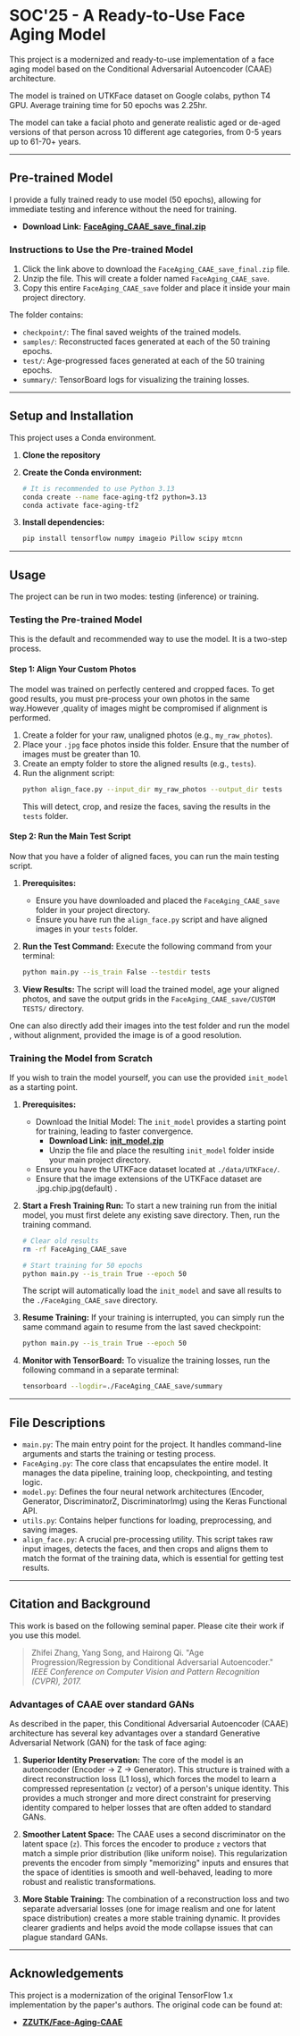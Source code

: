 # SOC'25 - A Ready-to-Use Face Aging Model

This project is a modernized and ready-to-use implementation of a face aging model based on the Conditional Adversarial Autoencoder (CAAE) architecture. 

The model is trained on UTKFace dataset on Google colabs, python T4 GPU. Average training time for 50 epochs was 2.25hr.

The model can take a facial photo and generate realistic aged or de-aged versions of that person across 10 different age categories, from 0-5 years up to 61-70+ years.

---

## Pre-trained Model

I provide a fully trained ready to use model (50 epochs), allowing for immediate testing and inference without the need for training.

* **Download Link:** [**FaceAging_CAAE_save_final.zip**](https://drive.google.com/file/d/1xrUv58UmB1rBpoUFPx465HOXbB-GkZAi/view?usp=sharing)

### Instructions to Use the Pre-trained Model

1.  Click the link above to download the `FaceAging_CAAE_save_final.zip` file.
2.  Unzip the file. This will create a folder named `FaceAging_CAAE_save`.
3.  Copy this entire `FaceAging_CAAE_save` folder and place it inside your main project directory.

The folder contains:
* `checkpoint/`: The final saved weights of the trained models.
* `samples/`: Reconstructed faces generated at each of the 50 training epochs.
* `test/`: Age-progressed faces generated at each of the 50 training epochs.
* `summary/`: TensorBoard logs for visualizing the training losses.

---

## Setup and Installation

This project uses a Conda environment.

1.  **Clone the repository**
 
2.  **Create the Conda environment:**
    ```bash
    # It is recommended to use Python 3.13
    conda create --name face-aging-tf2 python=3.13
    conda activate face-aging-tf2
    ```
3.  **Install dependencies:**
    ```bash
    pip install tensorflow numpy imageio Pillow scipy mtcnn
    ```

---

## Usage

The project can be run in two modes: testing (inference) or training.

### Testing the Pre-trained Model

This is the default and recommended way to use the model. It is a two-step process.

#### Step 1: Align Your Custom Photos

The model was trained on perfectly centered and cropped faces. To get good results, you must pre-process your own photos in the same way.However ,quality of images might be compromised if alignment is performed.

1.  Create a folder for your raw, unaligned photos (e.g., `my_raw_photos`).
2.  Place your `.jpg` face photos inside this folder. Ensure that the number of images must be greater than 10.
3.  Create an empty folder to store the aligned results (e.g., `tests`).
4.  Run the alignment script:
    ```bash
    python align_face.py --input_dir my_raw_photos --output_dir tests
    ```
    This will detect, crop, and resize the faces, saving the results in the `tests` folder.

#### Step 2: Run the Main Test Script

Now that you have a folder of aligned faces, you can run the main testing script.

1.  **Prerequisites:**
    * Ensure you have downloaded and placed the `FaceAging_CAAE_save` folder in your project directory.
    * Ensure you have run the `align_face.py` script and have aligned images in your `tests` folder.

2.  **Run the Test Command:**
    Execute the following command from your terminal:
    ```bash
    python main.py --is_train False --testdir tests
    ```

3.  **View Results:** The script will load the trained model, age your aligned photos, and save the output grids in the `FaceAging_CAAE_save/CUSTOM TESTS/` directory.

One can also directly add their images into the test folder and run the model , without alignment, provided the image is of a good resolution.

### Training the Model from Scratch

If you wish to train the model yourself, you can use the provided `init_model` as a starting point.

1.  **Prerequisites:**

    * Download the Initial Model: The `init_model` provides a starting point for training, leading to faster convergence.
        * **Download Link:** [**init_model.zip**](https://drive.google.com/file/d/1l20h8wQm6HY_yj4A2EkNDove_NRJHSP4/view?usp=sharing)
        * Unzip the file and place the resulting `init_model` folder inside your main project directory.
    * Ensure you have the UTKFace dataset located at `./data/UTKFace/`.
    * Ensure that the image extensions of the UTKFace dataset are .jpg.chip.jpg(default) .


2.  **Start a Fresh Training Run:**
    To start a new training run from the initial model, you must first delete any existing save directory. Then, run the training command.
    ```bash
    # Clear old results
    rm -rf FaceAging_CAAE_save
    
    # Start training for 50 epochs
    python main.py --is_train True --epoch 50 
    ```
    The script will automatically load the `init_model` and save all results to the `./FaceAging_CAAE_save` directory.

3.  **Resume Training:**
    If your training is interrupted, you can simply run the same command again to resume from the last saved checkpoint:
    ```bash
    python main.py --is_train True --epoch 50
    ```

4.  **Monitor with TensorBoard:**
    To visualize the training losses, run the following command in a separate terminal:
    ```bash
    tensorboard --logdir=./FaceAging_CAAE_save/summary
    ```

---

## File Descriptions

* `main.py`: The main entry point for the project. It handles command-line arguments and starts the training or testing process.
* `FaceAging.py`: The core class that encapsulates the entire model. It manages the data pipeline, training loop, checkpointing, and testing logic.
* `model.py`: Defines the four neural network architectures (Encoder, Generator, DiscriminatorZ, DiscriminatorImg) using the Keras Functional API.
* `utils.py`: Contains helper functions for loading, preprocessing, and saving images.
* `align_face.py`: A crucial pre-processing utility. This script takes raw input images, detects the faces, and then crops and aligns them to match the format of the training data, which is essential for getting  test results.


---
## Citation and Background

This work is based on the following seminal paper. Please cite their work if you use this model.

> Zhifei Zhang, Yang Song, and Hairong Qi. "Age Progression/Regression by Conditional Adversarial Autoencoder." *IEEE Conference on Computer Vision and Pattern Recognition (CVPR), 2017.*

### Advantages of CAAE over standard GANs

As described in the paper, this Conditional Adversarial Autoencoder (CAAE) architecture has several key advantages over a standard Generative Adversarial Network (GAN) for the task of face aging:

1.  **Superior Identity Preservation:** The core of the model is an autoencoder (Encoder -> Z -> Generator). This structure is trained with a direct reconstruction loss (L1 loss), which forces the model to learn a compressed representation (`z` vector) of a person's unique identity. This provides a much stronger and more direct constraint for preserving identity compared to helper losses that are often added to standard GANs.

2.  **Smoother Latent Space:** The CAAE uses a second discriminator on the latent space (`z`). This forces the encoder to produce `z` vectors that match a simple prior distribution (like uniform noise). This regularization prevents the encoder from simply "memorizing" inputs and ensures that the space of identities is smooth and well-behaved, leading to more robust and realistic transformations.

3.  **More Stable Training:** The combination of a reconstruction loss and two separate adversarial losses (one for image realism and one for latent space distribution) creates a more stable training dynamic. It provides clearer gradients and helps avoid the mode collapse issues that can plague standard GANs.

---



## Acknowledgements

This project is a modernization of the original TensorFlow 1.x implementation by the paper's authors. The original code can be found at:

* [**ZZUTK/Face-Aging-CAAE**](https://github.com/ZZUTK/Face-Aging-CAAE)

